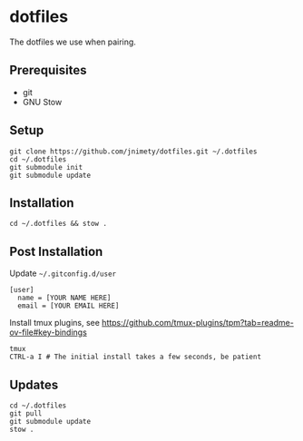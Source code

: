 # dotfiles

The dotfiles we use when pairing.

## Prerequisites

- git
- GNU Stow

## Setup

```
git clone https://github.com/jnimety/dotfiles.git ~/.dotfiles
cd ~/.dotfiles
git submodule init
git submodule update
```

## Installation

`cd ~/.dotfiles && stow .`

## Post Installation

Update `~/.gitconfig.d/user`

```
[user]
  name = [YOUR NAME HERE]
  email = [YOUR EMAIL HERE]
```

Install tmux plugins, see https://github.com/tmux-plugins/tpm?tab=readme-ov-file#key-bindings

```
tmux
CTRL-a I # The initial install takes a few seconds, be patient
```

## Updates

```
cd ~/.dotfiles
git pull
git submodule update
stow .
```
